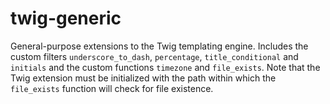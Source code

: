 # twig-generic
 General-purpose extensions to the Twig templating engine.
 Includes the custom filters `underscore_to_dash`, `percentage`, `title_conditional` and `initials` and the custom functions `timezone` and `file_exists`.
 Note that the Twig extension must be initialized with the path within which the `file_exists` function will check for file existence.

